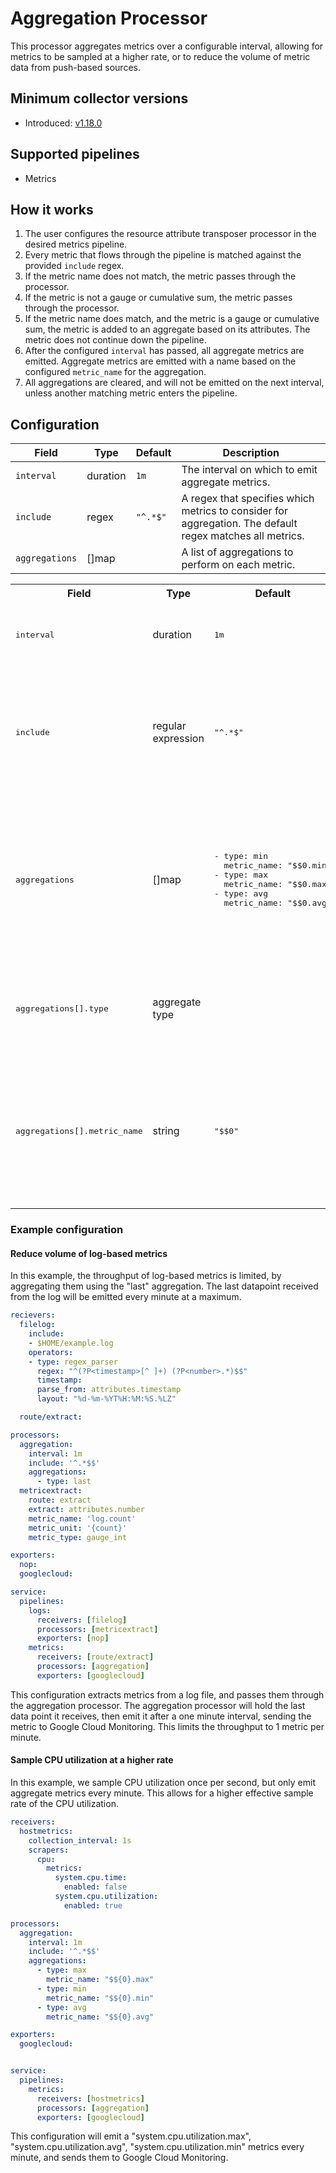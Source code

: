 # Aggregation Processor
This processor aggregates metrics over a configurable interval, allowing for metrics to be sampled at a higher rate, or to reduce the volume of metric data from push-based sources.

## Minimum collector versions
- Introduced: [v1.18.0](https://github.com/observIQ/observiq-otel-collector/releases/tag/v1.18.0)

## Supported pipelines
- Metrics

## How it works
1. The user configures the resource attribute transposer processor in the desired metrics pipeline.
2. Every metric that flows through the pipeline is matched against the provided `include` regex.
3. If the metric name does not match, the metric passes through the processor.
4. If the metric is not a gauge or cumulative sum, the metric passes through the processor.
5. If the metric name does match, and the metric is a gauge or cumulative sum, the metric is added to an aggregate based on its attributes. The metric does not continue down the pipeline.
6. After the configured `interval` has passed, all aggregate metrics are emitted. Aggregate metrics are emitted with a name based on the configured `metric_name` for the aggregation.
7. All aggregations are cleared, and will not be emitted on the next interval, unless another matching metric enters the pipeline.

## Configuration
| Field               | Type   | Default | Description                                                            |
|---------------------|--------|---------|------------------------------------------------------------------------|
| `interval` | duration | `1m` | The interval on which to emit aggregate metrics. |
| `include` | regex | `"^.*$"` | A regex that specifies which metrics to consider for aggregation. The default regex matches all metrics. |
| `aggregations` | []map | | A list of aggregations to perform on each metric.|


<table>
<tr><th>Field</th><th>Type</th><th>Default</th><th>Description</th></tr>

<tr><td><pre>interval</pre></td><td>duration</td><td><pre>1m</pre></td><td>The interval on which to emit aggregate metrics. </td></tr>

<tr><td><pre>include</pre></td><td>regular expression</td><td><pre>"^.*$"</pre></td><td>A regex that specifies which metrics to consider for aggregation. The default regex matches all metrics. </td></tr>

<tr><td><pre>aggregations</pre></td><td>[]map</td><td><pre>
- type: min
  metric_name: "$$0.min"
- type: max
  metric_name: "$$0.max"
- type: avg
  metric_name: "$$0.avg"
</pre></td><td>A list of aggregations to perform on each metric. By default, min, max, and average aggregate metrics are emitted every `interval`.</td></tr>

<tr><td><pre>aggregations[].type</pre></td><td>aggregate type</td><td></td><td> The type of the aggregation. Valid values are: `min`, `max`, `avg`, `first`, `last`.</td></tr>

<tr><td><pre>aggregations[].metric_name</pre></td><td>string</td><td><pre>"$$0"</pre></td><td>The name of the metric emitted for this aggregation. By default, the portion of the name matched by the `include` regex is used.</td></tr>
</table>


### Example configuration


#### Reduce volume of log-based metrics

In this example, the throughput of log-based metrics is limited, by aggregating them using the "last" aggregation. The last datapoint received from the log will be emitted every minute at a maximum.

```yaml
recievers:
  filelog:
    include:
    - $HOME/example.log
    operators:
    - type: regex_parser
      regex: "^(?P<timestamp>[^ ]+) (?P<number>.*)$$"
      timestamp:
      parse_from: attributes.timestamp
      layout: "%d-%m-%YT%H:%M:%S.%LZ"

  route/extract:

processors:
  aggregation:
    interval: 1m
    include: '^.*$$'
    aggregations:
      - type: last
  metricextract:
    route: extract
    extract: attributes.number
    metric_name: 'log.count'
    metric_unit: '{count}'
    metric_type: gauge_int

exporters:
  nop:
  googlecloud:

service:
  pipelines:
    logs:
      receivers: [filelog]
      processors: [metricextract]
      exporters: [nop]
    metrics:
      receivers: [route/extract]
      processors: [aggregation]
      exporters: [googlecloud]
```

This configuration extracts metrics from a log file, and passes them through the aggregation processor. The aggregation processor will hold the last data point it receives, then emit it after a one minute interval, sending the metric to Google Cloud Monitoring. This limits the throughput to 1 metric per minute.

#### Sample CPU utilization at a higher rate

In this example, we sample CPU utilization once per second, but only emit aggregate metrics every minute. This allows for a higher effective sample rate of the CPU utilization.

```yaml
receivers:
  hostmetrics:
    collection_interval: 1s
    scrapers:
      cpu:
        metrics:
          system.cpu.time:
            enabled: false
          system.cpu.utilization:
            enabled: true

processors:
  aggregation:
    interval: 1m
    include: '^.*$$'
    aggregations:
      - type: max
        metric_name: "$${0}.max"
      - type: min
        metric_name: "$${0}.min"
      - type: avg
        metric_name: "$${0}.avg"

exporters:
  googlecloud:


service:
  pipelines:
    metrics:
      receivers: [hostmetrics]
      processors: [aggregation]
      exporters: [googlecloud]
```

This configuration will emit a "system.cpu.utilization.max", "system.cpu.utilization.avg", "system.cpu.utilization.min" metrics every minute, and sends them to Google Cloud Monitoring.
